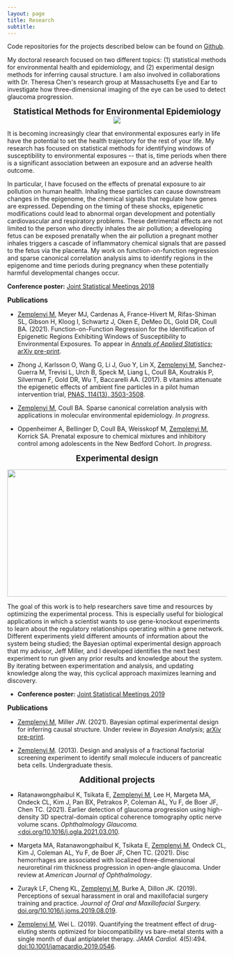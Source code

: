 ```yaml
---
layout: page
title: Research
subtitle: 
---
```


<!-- <i> Selected publications by topic listed below. A full list of publications is available <a href="https://scholar.google.com/citations?user=Pb7FyDkAAAAJ&hl=en">here</a>.</i> -->

Code repositories for the projects described below can be found on [Github](https://github.com/mzemplenyi).

My doctoral research focused on two different topics: (1) statistical methods for environmental health and epidemiology, and (2) experimental design methods for inferring causal structure. I am also involved in collaborations with Dr. Theresa Chen's research group at Massachusetts Eye and Ear to investigate how three-dimensional imaging of the eye can be used to detect glaucoma progression.   

<center> <strong style="font-size: 135%;"> Statistical Methods for Environmental Epidemiology</strong>  </center>  
  
<center> 
<img src="https://mzemplenyi.github.io/img/environmental_epi.PNG"
     style="height:auto;">
</center>  


It is becoming increasingly clear that environmental exposures early in life have the potential to set the health trajectory for the rest of your life. My research has focused on statistical methods for identifying windows of susceptibility to environmental exposures -- that is, time periods when there is a significant association between an exposure and an adverse health outcome.  
  
  
In particular, I have focused on the effects of prenatal exposure to air pollution on human health. Inhaling these particles can cause downstream changes in the epigenome, the chemical signals that regulate how genes are expressed. Depending on the timing of these shocks, epigenetic modifications could lead to abnormal organ development and potentially cardiovascular and respiratory problems. These detrimental effects are not limited to the person who directly inhales the air pollution; a developing fetus can be exposed prenatally when the air pollution a pregnant mother inhales triggers a cascade of inflammatory chemical signals that are passed to the fetus via the placenta.  My work on function-on-function regression and sparse canonical correlation analysis aims to identify regions in the epigenome and time periods during pregnancy when these potentially harmful developmental changes occur. 
  


**Conference poster:** <a href="https://mzemplenyi.github.io/img/JSM2018_FFR_poster.pdf">Joint Statistical Meetings 2018</a>

<strong style="font-size: 110%;"> Publications </strong>   

+ <u>Zemplenyi M</u>, Meyer MJ, Cardenas A, France-Hivert M, Rifas-Shiman SL, Gibson H, Kloog I, Schwartz J, Oken E, DeMeo DL, Gold DR, Coull BA. (2021). Function-on-Function Regression for the Identification of Epigenetic Regions Exhibiting Windows of Susceptibility to Environmental Exposures. To appear in <a href = "https://imstat.org/journals-and-publications/annals-of-applied-statistics/annals-of-applied-statistics-next-issues/"><i>Annals of Applied Statistics</i></a>; <a href="https://arxiv.org/abs/1912.07359">arXiv pre-print</a>.

+ Zhong J, Karlsson O, Wang G, Li J, Guo Y, Lin X, <u>Zemplenyi M</u>, Sanchez-Guerra M, Trevisi L, Urch B, Speck M, Liang L, Coull BA, Koutrakis P, Silverman F, Gold DR, Wu T, Baccarelli AA. (2017). B vitamins attenuate the epigenetic effects of ambient fine particles in a pilot human intervention trial, <a href="https://www.pnas.org/content/114/13/3503">PNAS, 114(13), 3503-3508</a>. 

+ <u>Zemplenyi M</u>, Coull BA. Sparse canonical correlation analysis with applications in molecular environmental epidemiology. <i>In progress</i>.

+ Oppenheimer A, Bellinger D, Coull BA, Weisskopf M, <u>Zemplenyi M</u>, Korrick SA. Prenatal exposure to chemical mixtures and inhibitory control among adolescents in the New Bedford Cohort. <i>In progress</i>.


<center> <strong style="font-size: 135%;"> Experimental design </strong>  

<img src="https://mzemplenyi.github.io/img/OED_cycle.PNG"
     width="624" height="292" />
</center>  
  
The goal of this work is to help researchers save time and resources by optimizing the experimental process. This is especially useful for biological applications in which a scientist wants to use gene-knockout experiments to learn about the regulatory relationships operating within a gene network. Different experiments yield different amounts of information about the system being studied; the Bayesian optimal experimental design approach that my advisor, Jeff Miller, and I developed identifies the next best experiment to run given any prior results and knowledge about the system. By iterating between experimentation and analysis, and updating knowledge along the way, this cyclical approach maximizes learning and discovery.   


+ **Conference poster:** <a href="https://mzemplenyi.github.io/img/OED_poster.pdf">Joint Statistical Meetings 2019</a>

<strong style="font-size: 110%;"> Publications </strong> 

+ <u>Zemplenyi M</u>, Miller JW. (2021). Bayesian optimal experimental design for inferring causal structure. Under review in <i>Bayesian Analysis</i>; <a href="https://arxiv.org/abs/2103.15229">arXiv pre-print</a>.

+ <u>Zemplenyi M</u>. (2013). Design and analysis of a fractional factorial screening experiment to identify small molecule inducers of pancreatic beta cells. Undergraduate thesis.

<center> <strong style="font-size: 135%;"> Additional projects </strong></center>


+ Ratanawongphaibul K, Tsikata E, <u>Zemplenyi M</u>, Lee H, Margeta MA, Ondeck CL, Kim J, Pan BX, Petrakos P, Coleman AL, Yu F, de Boer JF, Chen TC. (2021). Earlier detection of glaucoma progression using high-density 3D spectral-domain optical coherence tomography optic nerve volume scans. <i>Ophthalmology Glaucoma. </i><a href="https://doi.org/10.1016/j.ogla.2021.03.010"><doi.org/10.1016/j.ogla.2021.03.010</a>.

+ Margeta MA, Ratanawongphaibul K, Tsikata E, <u>Zemplenyi M</u>, Ondeck CL, Kim J, Coleman AL, Yu F, de Boer JF, Chen TC. (2021). Disc hemorrhages are associated with localized three-dimensional neuroretinal rim thickness progression in open-angle glaucoma. Under review at <i>American Journal of Ophthalmology</i>.

+ Zurayk LF, Cheng KL, <u>Zemplenyi M</u>, Burke A, Dillon JK. (2019). Perceptions of sexual harassment in oral and maxillofacial surgery training and practice. <i>Journal of Oral and Maxillofacial Surgery. </i> <a href = "https://doi.org/10.1016/j.joms.2019.08.019">doi.org/10.1016/j.joms.2019.08.019</a>.

+ <u>Zemplenyi M</u>, Wei L. (2019). Quantifying the treatment effect of drug-eluting stents optimized for biocompatibility
vs bare-metal stents with a single month of dual antiplatelet therapy. <i>JAMA Cardiol.</i> 4(5):494. <a href = "https://jamanetwork.com/journals/jamacardiology/article-abstract/2728381">doi:10.1001/jamacardio.2019.0546</a>.

<!-- 
<center> <strong style="font-size: 135%;"> Causal mediation analysis </strong> </center>
Instead of focusing on the total effect of an exposure (e.g. HIV status) on outcome (e.g. age of sexual maturity), one may also be interested in understanding the effect through some intermediate variable (e.g. height). Causal queries of this type require stringent assumptions about the relationships between these variables that may not hold in the absence of a randomized trial (e.g. socioeconomic status may induce an association between HIV status and height). The methods developed here seek to clarify and relax the assumptions needed for identification of causal effects.

<strong style="font-size: 110%;"> Publications </strong> 

+ <u>Fulcher, I. R.</u>, Tchetgen Tchetgen E. J., & Williams, P. L. (2017). Mediation analysis for censored survival
data under an accelerated failure time model. <a href="http://journals.lww.com/epidem/Citation/2017/09000/Mediation_Analysis_for_Censored_Survival_Data.5.aspx">Epidemiology, 28(5), 660-666</a>. 

+ <u>Fulcher, I. R.</u>, Shi, X., & Tchetgen Tchetgen, E. J. (2019). Estimation of natural indirect effects robust
to unmeasured confounding and mediator measurement error. <a href="https://journals.lww.com/epidem/Abstract/2019/11000/Estimation_of_Natural_Indirect_Effects_Robust_to.8.aspx">Epidemiology, 30(6), 825-834</a>.

+ <u>Fulcher, I. R.</u>, Shpitser, I., & Tchetgen Tchetgen, E. J. (2019). Robust inference on population indirect causal effects: the generalized front-door criterion. <a href="https://rss.onlinelibrary.wiley.com/doi/full/10.1111/rssb.12345"> Journal of Royal Statistics Society Series B, 82(1), 199-214</a>.

<strong style="font-size: 110%;"> Additional materials </strong> 

+ **Conference presentations:** <a href="https://isabelfulcher.github.io/img/jsm2017.pdf">JSM 2017 presentation</a>; <a href="https://isabelfulcher.github.io/img/enar2018.pdf">ENAR 2018 presentation</a>; <a href="https://isabelfulcher.github.io/img/acic2018.pdf">ACIC 2018 poster</a>; <a href="https://isabelfulcher.github.io/img/enar2019.pdf">ENAR 2019 presentation</a>

+ **Software:** <a href="https://isabelfulcher.github.io/frontdoorpiie/">frontdoorpiie</a> R package  <br /> <br />

<center> <strong style="font-size: 135%;"> Network causal effects </strong>  </center>
This work provides methodology to estimate network causal effects in the presence of arbitrary forms of interference, whereby the outcome of one individual may depend on interventions received by other individuals; and long range dependence, whereby outcomes for any two individuals in the network may be dependent. We apply our methods to a sexual and injection drug use network to evaluate the effect of incarceration on HIV and STI transmission.

+ Tchetgen Tchetgen, E. J., <u>Fulcher, I. R.</u>, and Shpitser, I. (2018). Auto-g-computation of causal effects on a
network. In revision. <a href="https://arxiv.org/abs/1709.01577">arXiv preprint arXiv:1709.01577</a>. <br /> <br />

<center> <strong style="font-size: 135%;"> Sexual and reproductive health </strong> </center> 
I work with several national and global organizations that aim to improve the delivery of sexual and reproductive health to vulnerable populations. The goal of my work is to support and grow  research efforts through the use of causal inference and data science. 

+ Janiak, E., <u>Fulcher, I. R.</u>, ..., & Goldberg, A. (2019). Impact of Massachusetts’ parental involvement law
on procedural timing among adolescents seeking abortion. <a href="https://journals.lww.com/greenjournal/Fulltext/2019/05000/Massachusetts__Parental_Consent_Law_and_Procedural.19.aspx">Obstetrics & Gynecology, 133(5), 978</a>. <i> See awesome <a href="https://www.plannedparenthoodaction.org/uploads/filer_public/80/d6/80d62544-5038-4e81-a6de-de013f3abb78/minors_infographic_v9.pdf">infographic</a> for summary of results. </i>

+ <u>Fulcher, I. R.</u>, Hedt, K., Marealle, S., Abdalla O., Tibaijuka, J., Hoffman, R., Layer, E., Mitchell, M., and Hedt-Gauthier, B. (2020). Errors in estimated gestational ages reduce the likelihood of health facility deliveries: results from an observational cohort study in Zanzibar. <a href="https://bmchealthservres.biomedcentral.com/articles/10.1186/s12913-020-4904-5">BMC Health Services Research</a>.
 -->
